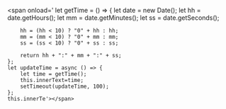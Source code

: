 <span onload='
	let getTime = () => {
		let date = new Date(); 
		let hh = date.getHours();
		let mm = date.getMinutes();
		let ss = date.getSeconds();
		
		hh = (hh < 10) ? "0" + hh : hh;
		mm = (mm < 10) ? "0" + mm : mm;
		ss = (ss < 10) ? "0" + ss : ss;
		
		return hh + ":" + mm + ":" + ss;
	};
	let updateTime = async () => {
		let time = getTime();
		this.innerText=time;
		setTimeout(updateTime, 100);
	};
	this.innerTe'></span>